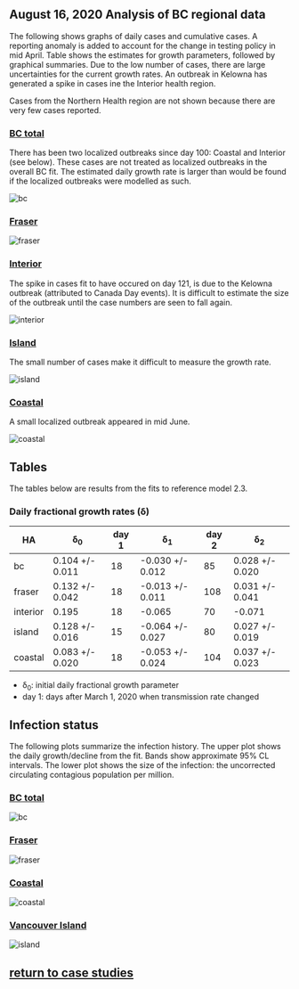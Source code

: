 ## August 16, 2020 Analysis of BC regional data

The following shows graphs of daily cases and cumulative cases.
A reporting anomaly is added to account for the change in testing policy in mid April.
Table shows the estimates for growth parameters, followed by graphical summaries.
Due to the low number of cases, there are large uncertainties for the current growth rates.
An outbreak in Kelowna has generated a spike in cases ine the Interior health region.

Cases from the Northern Health region are
not shown because there are very few cases reported.

### [BC total](img/bc_2_3_0816.pdf)

There has been two localized outbreaks since day 100: Coastal and Interior (see below). These cases are
not treated as localized outbreaks in the overall BC fit. The estimated daily growth rate is larger
than would be found if the localized outbreaks were modelled as such.

![bc](img/bc_2_3_0816.png)

### [Fraser](img/fraser_2_3_0816.pdf)

![fraser](img/fraser_2_3_0816.png)

### [Interior](img/interior_2_3_0816.pdf)

The spike in cases fit to have occured on day 121, is due to the Kelowna outbreak (attributed to Canada Day events).
It is difficult to estimate the size of the outbreak until the case numbers are seen to fall again.

![interior](img/interior_2_3_0816.png)

### [Island](img/island_2_3_0816.pdf)

The small number of cases make it difficult to measure the growth rate.

![island](img/island_2_3_0816.png)

### [Coastal](img/coastal_2_3_0816.png)

A small localized outbreak appeared in mid June.

![coastal](img/coastal_2_3_0816.png)

## Tables

The tables below are results from the fits to reference model 2.3.

### Daily fractional growth rates (&delta;)

HA| &delta;<sub>0</sub> | day 1 | &delta;<sub>1</sub> | day 2 | &delta;<sub>2</sub> 
---|---|---|---|---|---
bc|0.104 +/- 0.011|18|-0.030 +/- 0.012|85|0.028 +/- 0.020
fraser|0.132 +/- 0.042|18|-0.013 +/- 0.011|108|0.031 +/- 0.041
interior|0.195|18|-0.065|70|-0.071
island|0.128 +/- 0.016|15|-0.064 +/- 0.027|80|0.027 +/- 0.019
coastal|0.083 +/- 0.020|18|-0.053 +/- 0.024|104|0.037 +/- 0.023

* &delta;<sub>0</sub>: initial daily fractional growth parameter
* day 1: days after March 1, 2020 when transmission rate changed


## Infection status

The following plots summarize the infection history.
The upper plot shows the daily growth/decline from the fit. Bands show approximate 95% CL intervals.
The lower plot shows the size of the infection: the uncorrected circulating contagious population per
million.

### [BC total](img/bc-summary.pdf)

![bc](img/bc-summary.png)

### [Fraser](img/fraser-summary.pdf)

![fraser](img/fraser-summary.png)

### [Coastal](img/coastal-summary.pdf)

![coastal](img/coastal-summary.png)

### [Vancouver Island](img/island-summary.pdf)

![island](img/island-summary.png)


## [return to case studies](../index.md)

